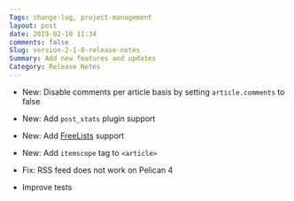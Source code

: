 ```yaml
---
Tags: change-log, project-management
layout: post
date: 2019-02-10 11:34
comments: false
Slug: version-2-1-0-release-notes
Summary: Add new features and updates
Category: Release Notes
---
```


- New: Disable comments per article basis by setting `article.comments` to false
- New: Add `post_stats` plugin support
- New: Add [FreeLists](https://www.freelists.org/) support
- New: Add `itemscope` tag to `<article>`

- Fix: RSS feed does not work on Pelican 4

- Improve tests

